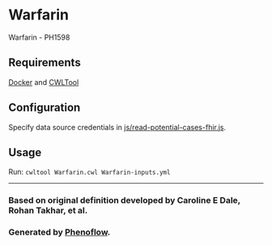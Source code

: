 # Warfarin

Warfarin - PH1598

## Requirements

[Docker](https://docs.docker.com/install/) and [CWLTool](https://github.com/common-workflow-language/cwltool#install)

## Configuration

Specify data source credentials in [js/read-potential-cases-fhir.js](js/read-potential-cases-fhir.js).

## Usage

Run: `cwltool Warfarin.cwl Warfarin-inputs.yml`

***

### Based on original definition developed by Caroline E Dale, Rohan Takhar, et al.
### Generated by [Phenoflow](https://kclhi.org/phenoflow).
